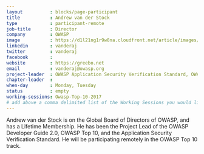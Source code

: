 ```yaml
---
layout          : blocks/page-participant
title           : Andrew van der Stock
type            : participant-remote
job-title       : Director
company         : OWASP
image           : https://d1l21ng1r9w8na.cloudfront.net/article/images/800x800/dimg/andrewvanderstock.jpg
linkedin        : vanderaj
twitter         : vanderaj 
facebook        :
website         : https://greebo.net
email           : vanderaj@owasp.org
project-leader  : OWASP Application Security Verification Standard, OWASP Top 10 
chapter-leader  :
when-day        : Monday, Tuesday
status          : empty
working-sessions: Owasp-Top-10-2017
# add above a comma delimited list of the Working Sessions you would like to attend (use the session's title)
---
```

<!-- put more details about participant here -->
Andrew van der Stock is on the Global Board of Directors of OWASP, and has a Lifetime Membership. He has been the Project Lead of the OWASP Developer Guide 2.0, OWASP Top 10, and the Application Security Verification Standard. He will be participating remotely in the OWASP Top 10 track.
